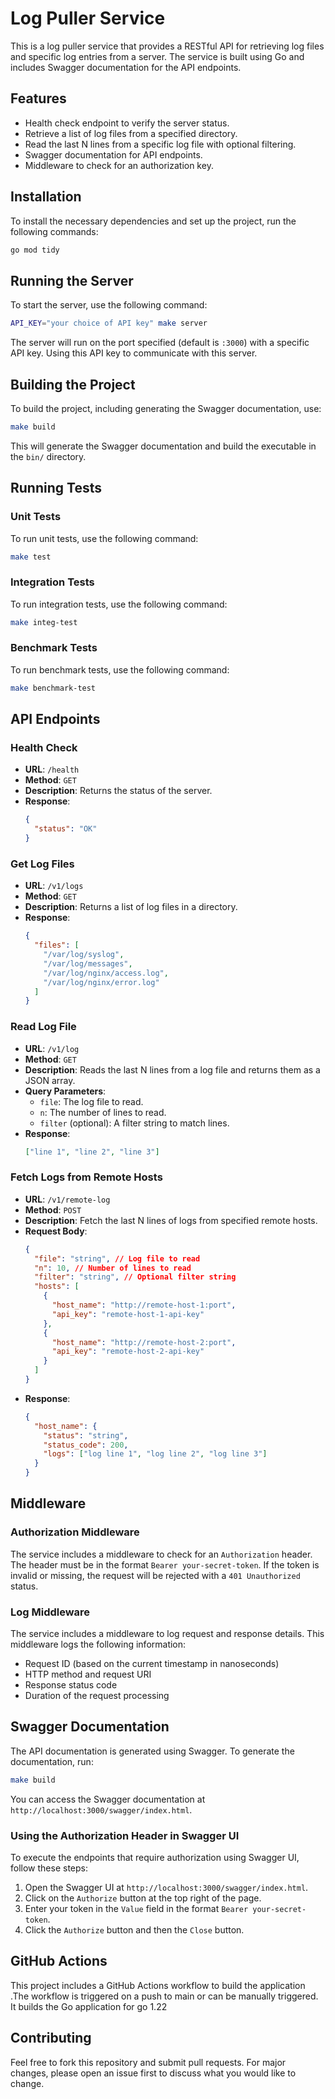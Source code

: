 # Log Puller Service

This is a log puller service that provides a RESTful API for retrieving log files and specific log entries from a server. The service is built using Go and includes Swagger documentation for the API endpoints.

## Features

- Health check endpoint to verify the server status.
- Retrieve a list of log files from a specified directory.
- Read the last N lines from a specific log file with optional filtering.
- Swagger documentation for API endpoints.
- Middleware to check for an authorization key.

## Installation

To install the necessary dependencies and set up the project, run the following commands:

```sh
go mod tidy
```

## Running the Server

To start the server, use the following command:

```sh
API_KEY="your choice of API key" make server
```

The server will run on the port specified (default is `:3000`) with a specific API key. Using this API key to communicate with this server.

## Building the Project

To build the project, including generating the Swagger documentation, use:

```sh
make build
```

This will generate the Swagger documentation and build the executable in the `bin/` directory.

## Running Tests

### Unit Tests

To run unit tests, use the following command:

```sh
make test
```

### Integration Tests

To run integration tests, use the following command:

```sh
make integ-test
```

### Benchmark Tests

To run benchmark tests, use the following command:

```sh
make benchmark-test
```

## API Endpoints

### Health Check

- **URL**: `/health`
- **Method**: `GET`
- **Description**: Returns the status of the server.
- **Response**:
  ```json
  {
    "status": "OK"
  }
  ```

### Get Log Files

- **URL**: `/v1/logs`
- **Method**: `GET`
- **Description**: Returns a list of log files in a directory.
- **Response**:
  ```json
  {
    "files": [
      "/var/log/syslog",
      "/var/log/messages",
      "/var/log/nginx/access.log",
      "/var/log/nginx/error.log"
    ]
  }
  ```

### Read Log File

- **URL**: `/v1/log`
- **Method**: `GET`
- **Description**: Reads the last N lines from a log file and returns them as a JSON array.
- **Query Parameters**:
  - `file`: The log file to read.
  - `n`: The number of lines to read.
  - `filter` (optional): A filter string to match lines.
- **Response**:
  ```json
  ["line 1", "line 2", "line 3"]
  ```

### Fetch Logs from Remote Hosts

- **URL**: `/v1/remote-log`
- **Method**: `POST`
- **Description**: Fetch the last N lines of logs from specified remote hosts.
- **Request Body**:
  ```json
  {
    "file": "string", // Log file to read
    "n": 10, // Number of lines to read
    "filter": "string", // Optional filter string
    "hosts": [
      {
        "host_name": "http://remote-host-1:port",
        "api_key": "remote-host-1-api-key"
      },
      {
        "host_name": "http://remote-host-2:port",
        "api_key": "remote-host-2-api-key"
      }
    ]
  }
  ```
- **Response**:
  ```json
  {
    "host_name": {
      "status": "string",
      "status_code": 200,
      "logs": ["log line 1", "log line 2", "log line 3"]
    }
  }
  ```

## Middleware

### Authorization Middleware

The service includes a middleware to check for an `Authorization` header. The header must be in the format `Bearer your-secret-token`. If the token is invalid or missing, the request will be rejected with a `401 Unauthorized` status.

### Log Middleware

The service includes a middleware to log request and response details. This middleware logs the following information:

- Request ID (based on the current timestamp in nanoseconds)
- HTTP method and request URI
- Response status code
- Duration of the request processing

## Swagger Documentation

The API documentation is generated using Swagger. To generate the documentation, run:

```sh
make build
```

You can access the Swagger documentation at `http://localhost:3000/swagger/index.html`.

### Using the Authorization Header in Swagger UI

To execute the endpoints that require authorization using Swagger UI, follow these steps:

1. Open the Swagger UI at `http://localhost:3000/swagger/index.html`.
2. Click on the `Authorize` button at the top right of the page.
3. Enter your token in the `Value` field in the format `Bearer your-secret-token`.
4. Click the `Authorize` button and then the `Close` button.

## GitHub Actions

This project includes a GitHub Actions workflow to build the application .The workflow is triggered on a push to main or can be manually triggered. It builds the Go application for go 1.22

## Contributing

Feel free to fork this repository and submit pull requests. For major changes, please open an issue first to discuss what you would like to change.
